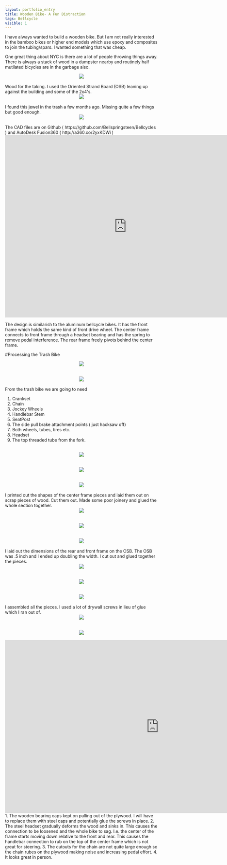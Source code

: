 ```yaml
---
layout: portfolio_entry
title: Wooden Bike- A Fun Distraction
tags: Bellcycle
visible: 1
---
```

I have always wanted to build a wooden bike. But I am not really interested in the bamboo bikes or higher end models which use epoxy and composites to join the tubing/spars. I wanted something that was cheap. 

One great thing about NYC is there are a lot of people throwing things away. There is always a stack of wood in a dumpster nearby and routinely half mutilated bicycles are in the garbage also. 
<br>
<div style="text-align:center"><img src ="../../img/bellcycleblog/post14/page1.jpeg" /></div>
<br>
Wood for the taking. I used the Oriented Strand Board (OSB) leaning up against the building and some of the 2x4's. 
<br>
<div style="text-align:center"><img src ="../../img/bellcycleblog/post14/page2.png" /></div>
<br>
I found this jewel in the trash a few months ago. Missing quite a few things but good enough.
<br>
<div style="text-align:center"><img src ="../../img/bellcycleblog/post14/page3.jpeg" /></div>
<br>
The CAD files are on Github ( https://github.com/Bellspringsteen/Bellcycles ) and AutoDesk Fusion360 ( http://a360.co/2yxKDWi )

<iframe src="https://myhub.autodesk360.com/ue29565a9/shares/public/SHabee1QT1a327cf2b7aa8dfe5f68381ee1e?mode=embed" width="800" height="600" allowfullscreen="true" webkitallowfullscreen="true" mozallowfullscreen="true"  frameborder="0"></iframe>

The design is similarish to the aluminum bellcycle bikes. It has the front frame which holds the same kind of front drive wheel. The center frame connects to front frame through a headset bearing and has the spring to remove pedal interference. The rear frame freely pivots behind the center frame. 

#Processing the Trash Bike
<br>
<div style="text-align:center"><img src ="../../img/bellcycleblog/post14/page4.jpeg" /></div>
<br>
<br>
<div style="text-align:center"><img src ="../../img/bellcycleblog/post14/page5.jpeg" /></div>
<br>
From the trash bike we are going to need

1. Crankset
2. Chain
3. Jockey Wheels
4. Handlebar Stem
5. SeatPost
6. The side pull brake attachment points ( just hacksaw off)
7. Both wheels, tubes, tires etc. 
8. Headset
9. The top threaded tube from the fork. 
<br>
<div style="text-align:center"><img src ="../../img/bellcycleblog/post14/page6.jpeg" /></div>
<br>
<br>
<div style="text-align:center"><img src ="../../img/bellcycleblog/post14/page7.jpeg" /></div>
<br>
<br>
<div style="text-align:center"><img src ="../../img/bellcycleblog/post14/page8.jpeg" /></div>
<br>
I printed out the shapes of the center frame pieces and laid them out on scrap pieces of wood. Cut them out. Made some poor joinery and glued the whole section together. 

<br>
<div style="text-align:center"><img src ="../../img/bellcycleblog/post14/page9.jpeg" /></div>
<br>
<br>
<div style="text-align:center"><img src ="../../img/bellcycleblog/post14/page10.jpeg" /></div>
<br>
<br>
<div style="text-align:center"><img src ="../../img/bellcycleblog/post14/page11.jpeg" /></div>
<br>
I laid out the dimensions of the rear and front frame on the OSB. The OSB was .5 inch and I ended up doubling the width. I cut out and glued together the pieces. 
<br>
<div style="text-align:center"><img src ="../../img/bellcycleblog/post14/page12.jpeg" /></div>
<br>
<br>
<div style="text-align:center"><img src ="../../img/bellcycleblog/post14/page13.jpeg" /></div>
<br>
<br>
<div style="text-align:center"><img src ="../../img/bellcycleblog/post14/page14.jpeg" /></div>
<br>
I assembled all the pieces. I used a lot of drywall screws in lieu of glue which I ran out of. 
<br>
<div style="text-align:center"><img src ="../../img/bellcycleblog/post14/page15.jpeg" /></div>
<br>
<br>
<div style="text-align:center"><img src ="../../img/bellcycleblog/post14/page16.jpeg" /></div>
<br>
<iframe width="1012" height="569" src="https://www.youtube.com/embed/4WosLX6GZ-M" frameborder="0" allow="accelerometer; autoplay; encrypted-media; gyroscope; picture-in-picture" allowfullscreen></iframe>
1. The wooden bearing caps kept on pulling out of the plywood. I will have to replace them with steel caps and potentially glue the screws in place. 
2. The steel headset gradually deforms the wood and sinks in. This causes the connection to be loosened and the whole bike to sag. I.e. the center of the frame starts moving down relative to the front and rear. This causes the handlebar connection to rub on the top of the center frame which is not great for steering. 
3. The cutouts for the chain are not quite large enough so the chain rubes on the plywood making noise and increasing pedal effort. 
4. It looks great in person. 